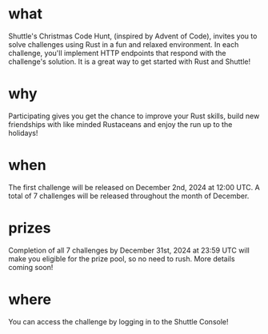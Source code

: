 # what
Shuttle's Christmas Code Hunt, (inspired by Advent of Code), invites you to solve challenges using Rust in a fun and relaxed environment. In each challenge, you'll implement HTTP endpoints that respond with the challenge's solution. It is a great way to get started with Rust and Shuttle!
 
# why
Participating gives you get the chance to improve your Rust skills, build new friendships with like minded Rustaceans and enjoy the run up to the holidays!

# when
The first challenge will be released on December 2nd, 2024 at 12:00 UTC. A total of 7 challenges will be released throughout the month of December.

# prizes
Completion of all 7 challenges by December 31st, 2024 at 23:59 UTC will make you eligible for the prize pool, so no need to rush. More details coming soon!

# where
You can access the challenge by logging in to the Shuttle Console!
 
